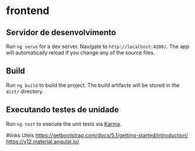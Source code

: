 # frontend

## Servidor de desenvolvimento

Run `ng serve` for a dev server. Navigate to `http://localhost:4200/`. The app will automatically reload if you change any of the source files.


## Build

Run `ng build` to build the project. The build artifacts will be stored in the `dist/` directory.

## Executando testes de unidade

Run `ng test` to execute the unit tests via [Karma](https://karma-runner.github.io).

#links Uteis
https://getbootstrap.com/docs/5.1/getting-started/introduction/
https://v12.material.angular.io/
